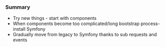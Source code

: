 ### Summary

- Try new things - start with components
- When components become too complicated/long bootstrap process- install Symfony
- Gradually move from legacy to Symfony thanks to sub requests and events
